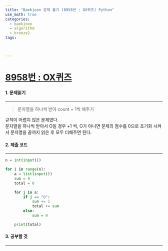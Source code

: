 ```yaml
---
title: "Baekjoon 문제 풀기 (8958번 : OX퀴즈) Python"
use_math: true
categories:
  - baekjoon
  - algorithm
  - bronze2
tags:
 


---
```



# [8958번 : OX퀴즈](https://www.acmicpc.net/problem/8958)



#### 1. 문제읽기
---

> 문자열을 하나씩 받아 count + 1씩 해주기  

규칙이 어렵지 않은 문제였다.  
문자열을 하나씩 받아서 O일 경우 +1 씩, O가 아니면 문제의 점수를 0으로 초기화 시켜서 문자열을 끝까지 읽은 후 모두 더해주면 된다.  




#### 2. 제출 코드 
---

```python
n = int(input())

for i in range(n):
    a = list(input())
    sum = 0
    total = 0

    for j in a:
        if j == "O":
            sum += 1
            total += sum
        else:
            sum = 0

    print(total)
```





#### 3. 공부할 것
---


